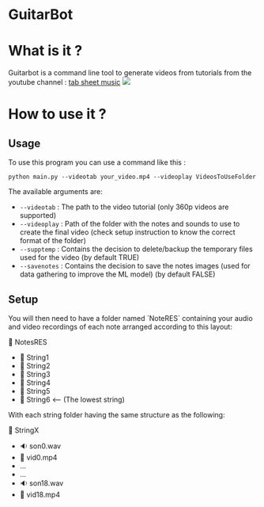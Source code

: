 # GuitarBot

# What is it ?
Guitarbot is a command line tool to generate videos from tutorials from the youtube channel : [tab sheet music](https://www.youtube.com/c/TabSheetMusic)
<img src="https://github.com/HugoM25/GuitarBot/blob/master/example_frame.jpg"  />
# How to use it ?

<h2> Usage </h2>
To use this program you can use a command like this :

```Shell
python main.py --videotab your_video.mp4 --videoplay VideosToUseFolder
```

The available arguments are: 

- `--videotab` : The path to the video tutorial (only 360p videos are supported)  
- `--videoplay` : Path of the folder with the notes and sounds to use to create the final video (check setup instruction to know the correct format of the folder) 
- `--supptemp` : Contains the decision to delete/backup the temporary files used for the video (by default TRUE)
- `--savenotes` : Contains the decision to save the notes images (used for data gathering to improve the ML model)  (by default FALSE)

<h2> Setup </h2>
You will then need to have a folder named `NoteRES` containing your audio and video recordings of each note arranged according to this layout: 

:file_folder: NotesRES 
- :file_folder: String1 
- :file_folder: String2
- :file_folder: String3
- :file_folder: String4
- :file_folder: String5
- :file_folder: String6  <-- (The lowest string)

With each string folder having the same structure as the following: 

:file_folder: StringX
- :sound: son0.wav
- :movie_camera: vid0.mp4
- ...
- ...
- :sound: son18.wav
- :movie_camera: vid18.mp4
